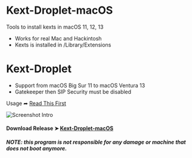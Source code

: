 # Kext-Droplet-macOS
Tools to install kexts in macOS 11, 12, 13
- Works for real Mac and Hackintosh
- Kexts is installed in /Library/Extensions

# Kext-Droplet
- Support from macOS Big Sur 11 to macOS Ventura 13
- Gatekeeper then SIP Security must be disabled

Usage ➦ [Read This First](https://github.com/chris1111/Kext-Droplet-macOS/blob/Master/Usage.md)

![Screenshot Intro](https://github.com/chris1111/Kext-Droplet-macOS/blob/Master/Pics/Screenshot%20Intro.png)

#### Download Release ➤ [Kext-Droplet-macOS]()

##### NOTE: this program is not responsible for any damage or machine that does not boot anymore.
